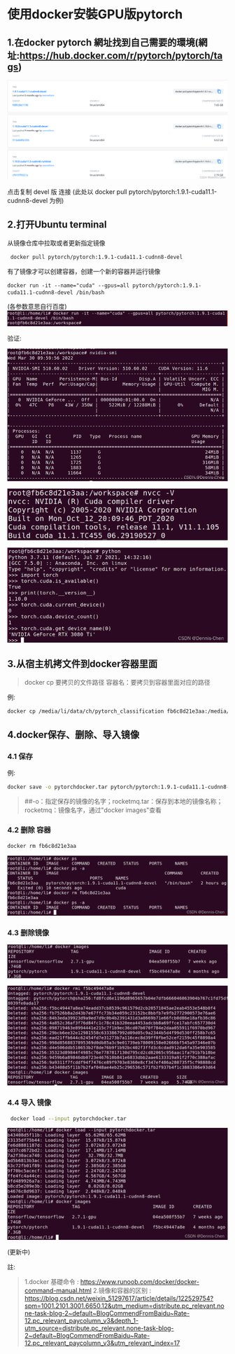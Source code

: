 # 使用docker安裝GPU版pytorch

## **1.在docker pytorch 網址找到自己需要的環境(網址:https://hub.docker.com/r/pytorch/pytorch/tags)**

![image-20221014141436455](../assets/image-20221014141436455.png)



点击复制 devel 版 连接
(此处以 docker pull pytorch/pytorch:1.9.1-cuda11.1-cudnn8-devel 为例)

## 2.打开Ubuntu terminal

从镜像仓库中拉取或者更新指定镜像

```bash
 docker pull pytorch/pytorch:1.9.1-cuda11.1-cudnn8-devel
```

有了镜像才可以创建容器，创建一个新的容器并运行镜像

```ba
docker run -it --name="cuda" --gpus=all pytorch/pytorch:1.9.1-cuda11.1-cudnn8-devel /bin/bash 
```

(各参数意思自行百度)![image-20221014141725044](assets/image-20221014141725044.png)


验证:

![image-20221014141733467](assets/image-20221014141733467.png)

![image-20221014141854141](assets/image-20221014141854141.png)

![image-20221014141920701](assets/image-20221014141920701.png)



## 3.从宿主机拷文件到docker容器里面

> docker cp 要拷贝的文件路径 容器名：要拷贝到容器里面对应的路径

例:

```bash
docker cp /media/li/data/ch/pytorch_classification fb6c8d21e3aa:/media/
```



## 4.docker保存、删除、导入镜像

### 4.1 保存

例:

```bash
docker save -o pytorchdocker.tar pytorch/pytorch:1.9.1-cuda11.1-cudnn8-devel
```



> ##-o：指定保存的镜像的名字；rocketmq.tar：保存到本地的镜像名称；rocketmq：镜像名字，通过"docker images"查看

### 4.2 删除 容器 

```bash
docker rm fb6c8d21e3aa
```

![image-20221014142107057](assets/image-20221014142107057.png)

### 4.3 **删除镜像**

![image-20221014142113255](assets/image-20221014142113255.png)

![image-20221014142118213](assets/image-20221014142118213.png)

### 4.4 **导入 镜像**

```bash
 docker load --input pytorchdocker.tar 
```

![image-20221014142230169](assets/image-20221014142230169.png)

(更新中)





註:

> 1.docker 基礎命令 : https://www.runoob.com/docker/docker-command-manual.html
> 2.镜像和容器的区别 : https://blog.csdn.net/weixin_51297617/article/details/122529754?spm=1001.2101.3001.6650.12&utm_medium=distribute.pc_relevant.none-task-blog-2~default~BlogCommendFromBaidu~Rate-12.pc_relevant_paycolumn_v3&depth_1-utm_source=distribute.pc_relevant.none-task-blog-2~default~BlogCommendFromBaidu~Rate-12.pc_relevant_paycolumn_v3&utm_relevant_index=17
